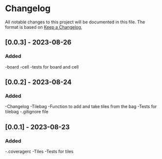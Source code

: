 # Changelog

All notable changes to this project will be documented in this file.
The format is based on [Keep a Changelog](https://keepachangelog.com/en/1.0.0/),

## [0.0.3] - 2023-08-26

### Added
-board
-cell
-tests for board and cell

## [0.0.2] - 2023-08-24

### Added

-Changelog
-Tilebag
-Function to add and take tiles from the bag
-Tests for tilebag
-.gitignore file

##  [0.0.1] - 2023-08-23

### Added

-.coveragerc
-Tiles
-Tests for tiles